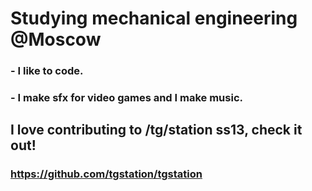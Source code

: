 # Studying mechanical engineering @Moscow

### - I like to code.
### - I make sfx for video games and I make music.

## I love contributing to /tg/station ss13, check it out!
### https://github.com/tgstation/tgstation
